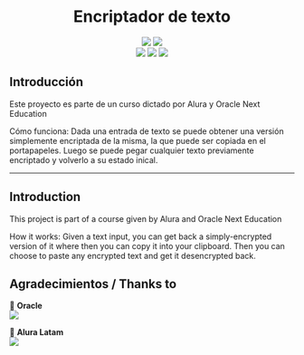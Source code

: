 <h1 align="center"> Encriptador de texto </h1>

<p align="center">
  <img src="https://img.shields.io/badge/Alura_ONE-Challenge%231-orange">
  <img src="https://img.shields.io/badge/Status-finalizado-blue"><br>
  <img src="https://img.shields.io/badge/HTML-orange">
  <img src="https://img.shields.io/badge/CSS-blue">
  <img src="https://img.shields.io/badge/JavaScript-yellow">
</p>

## Introducción
Este proyecto es parte de un curso dictado por Alura y Oracle Next Education

Cómo funciona:
Dada una entrada de texto se puede obtener una versión simplemente encriptada de la misma, la que puede ser copiada en el portapapeles. Luego se puede pegar cualquier texto previamente encriptado y volverlo a su estado inical.


-------------------------------------------------------------------------
## Introduction
This project is part of a course given by Alura and Oracle Next Education

How it works:
Given a text input, you can get back a simply-encrypted version of it where then you can copy it into your clipboard. Then you can choose to paste any encrypted text and get it desencrypted back.


## Agradecimientos / Thanks to
🧡 <strong>Oracle</strong></br>
<a href="https://www.linkedin.com/company/oracle/" target="_blank">
<img src="https://img.shields.io/badge/-LinkedIn-%230077B5?style=for-the-badge&logo=linkedin&logoColor=white" target="_blank"></a>

💙 <strong>Alura Latam</strong></br>
<a href="https://www.linkedin.com/company/alura-latam/mycompany/" target="_blank">
<img src="https://img.shields.io/badge/-LinkedIn-%230077B5?style=for-the-badge&logo=linkedin&logoColor=white" target="_blank"></a>